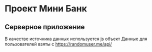 # Проект Мини Банк

## Серверное приложение
В качестве источника данных используется js объект
Данные для пользователей взяты с https://randomuser.me/api/